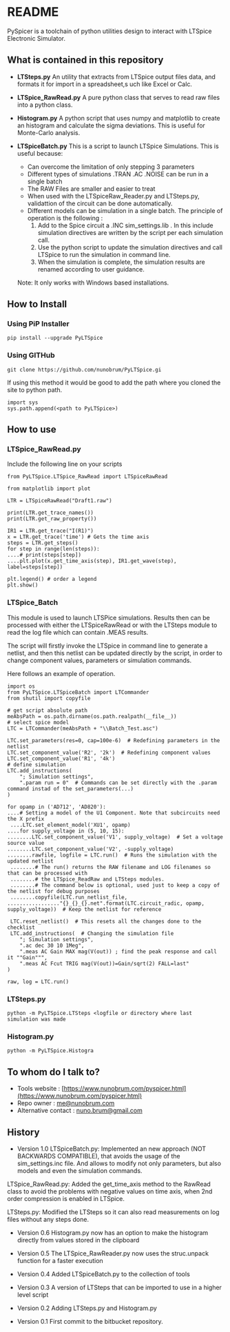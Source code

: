 # README #

PySpicer is a toolchain of python utilities design to interact with LTSpice Electronic Simulator.

## What is contained in this repository ##

* __LTSteps.py__ 
An utility that extracts from LTSpice output files data, and formats it for import in a spreadsheet,s uch like Excel or Calc. 

* __LTSpice_RawRead.py__
A pure python class that serves to read raw files into a python class.

* __Histogram.py__
A python script that uses numpy and matplotlib to create an histogram and calculate the sigma deviations. This is useful for Monte-Carlo analysis. 

* __LTSpiceBatch.py__
This is a script to launch LTSpice Simulations. This is useful because:

    - Can overcome the limitation of only stepping 3 parameters
    - Different types of simulations .TRAN .AC .NOISE can be run in a single batch
    - The RAW Files are smaller and easier to treat
    - When used with the LTSpiceRaw_Reader.py and LTSteps.py, validattion of the circuit can be done automatically.
    - Different models can be simulation in a single batch. The principle of operation is the following :
        1. Add to the Spice circuit a .INC sim_settings.lib  . In this include simulation directives are written by the script per each simulation call.
        1. Use the python script to update the simulation directives and call LTSpice to run the simulation in command line.
        1. When the simulation is complete, the simulation results are renamed according to user guidance.

    Note: It only works with Windows based installations.

## How to Install ##

### Using PiP Installer ###

 `pip install --upgrade PyLTSpice`

### Using GITHub ###

 `git clone https://github.com/nunobrum/PyLTSpice.gi `  
 
If using this method it would be good to add the path where you cloned the site to python path.

 `import sys `  
 `sys.path.append(<path to PyLTSpice>) `  

## How to use ##

### LTSpice_RawRead.py ###
Include the following line on your scripts

 `from PyLTSpice.LTSpice_RawRead import LTSpiceRawRead `
 
 `from matplotlib import plot `  
 
 
 `LTR = LTSpiceRawRead("Draft1.raw") `  

 `print(LTR.get_trace_names()) `  
 `print(LTR.get_raw_property()) `  
 
 `IR1 = LTR.get_trace("I(R1)") `  
 `x = LTR.get_trace('time') # Gets the time axis`  
 `steps = LTR.get_steps()`  
 `for step in range(len(steps)): `  
 `....# print(steps[step]) `  
 `....plt.plot(x.get_time_axis(step), IR1.get_wave(step), label=steps[step]) `  

 `plt.legend() # order a legend `  
 `plt.show() `  

### LTSpice_Batch ###
This module is used to launch LTSPice simulations. Results then can be processed with either the LTSpiceRawRead
or with the LTSteps module to read the log file which can contain .MEAS results.

The script will firstly invoke the LTSpice in command line to generate a netlist, and then this netlist can be 
updated directly by the script, in order to change component values, parameters or simulation commands.

Here follows an example of operation.

 ` import os `  
 ` from PyLTSpice.LTSpiceBatch import LTCommander `  
 ` from shutil import copyfile `  
 
 ` # get script absolute path `  
 ` meAbsPath = os.path.dirname(os.path.realpath(__file__)) `  
 ` # select spice model `  
 ` LTC = LTCommander(meAbsPath + "\\Batch_Test.asc") `  
 
 ` LTC.set_parameters(res=0, cap=100e-6)  # Redefining parameters in the netlist `  
 ` LTC.set_component_value('R2', '2k')  # Redefining component values `  
 ` LTC.set_component_value('R1', '4k') `  
 ` # define simulation `  
 ` LTC.add_instructions( `  
 `     "; Simulation settings", `  
 `     ".param run = 0"  # Commands can be set directly with the .param command instad of the set_parameters(...) `  
 ` ) `  
 
 ` for opamp in ('AD712', 'AD820'): `  
 ` ....# Setting a model of the U1 Component. Note that subcircuits need the X prefix `  
 ` ....LTC.set_element_model('XU1', opamp)`  
 ` ....for supply_voltage in (5, 10, 15): `  
 ` ........LTC.set_component_value('V1', supply_voltage)  # Set a voltage source value `  
 ` ........LTC.set_component_value('V2', -supply_voltage) `  
 ` ........rawfile, logfile = LTC.run()  # Runs the simulation with the updated netlist `  
 ` ........# The run() returns the RAW filename and LOG filenames so that can be processed with`  
 ` ........# the LTSpice_ReadRaw and LTSteps modules.`  
 ` ........# The command below is optional, used just to keep a copy of the netlist for debug purposes`  
 ` ........copyfile(LTC.run_netlist_file,`  
 ` ................."{}_{}_{}.net".format(LTC.circuit_radic, opamp, supply_voltage))  # Keep the netlist for reference `  
 
 ` LTC.reset_netlist()  # This resets all the changes done to the checklist`  
 ` LTC.add_instructions(  # Changing the simulation file`  
 `     "; Simulation settings", `  
 `     ".ac dec 30 10 1Meg", `  
 `     ".meas AC Gain MAX mag(V(out)) ; find the peak response and call it ""Gain""", `  
 `     ".meas AC Fcut TRIG mag(V(out))=Gain/sqrt(2) FALL=last" `  
 ` ) `  
 `  `  
 ` raw, log = LTC.run() `  


### LTSteps.py ###

 `python -m PyLTSpice.LTSteps <logfile or directory where last simulation was made `

### Histogram.py ###

 `python -m PyLTSpice.Histogra ` 

## To whom do I talk to? ##

* Tools website : [https://www.nunobrum.com/pyspicer.html](https://www.nunobrum.com/pyspicer.html)
* Repo owner : [me@nunobrum.com](me@nunobrum.com) 
* Alternative contact : nuno.brum@gmail.com

## History ##
* Version 1.0
LTSpiceBatch.py: 
Implemented an new approach (NOT BACKWARDS COMPATIBLE), that avoids the usage of the sim_settings.inc file.
And allows to modify not only parameters, but also models and even the simulation commands.

LTSpice_RawRead.py: 
Added the get_time_axis method to the RawRead class to avoid the problems with negative values on
time axis, when 2nd order compression is enabled in LTSpice.

LTSteps.py: 
Modified the LTSteps so it can also read measurements on log files without any steps done.


* Version 0.6
Histogram.py now has an option to make the histogram directly from values stored in the clipboard

* Version 0.5
The LTSpice_RawReader.py now uses the struc.unpack function for a faster execution

* Version 0.4
Added LTSpiceBatch.py to the collection of tools

* Version 0.3
A version of LTSteps that can be imported to use in a higher level script 

* Version 0.2
Adding LTSteps.py and Histogram.py

* Version 0.1 
First commit to the bitbucket repository.
